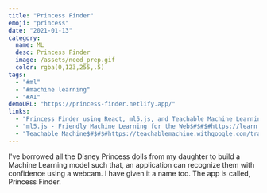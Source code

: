 ```yaml
---
title: "Princess Finder"
emoji: "princess"
date: "2021-01-13"
category:
  name: ML
  desc: Princess Finder
  image: /assets/need_prep.gif
  color: rgba(0,123,255,.5)
tags:
  - "#ml"
  - "#machine learning"
  - "#AI"
demoURL: "https://princess-finder.netlify.app/"
links: 
  - "Princess Finder using React, ml5.js, and Teachable Machine Learning$#$#$#https://blog.greenroots.info/princess-finder-using-react-ml5js-and-teachable-machine-learning-ckj8288ch03gew7s1ht1u3pmu"
  - "ml5.js - Friendly Machine Learning for the Web$#$#$#https://learn.ml5js.org/#/"
  - "Teachable Machine$#$#$#https://teachablemachine.withgoogle.com/train"
---
```

I've borrowed all the Disney Princess dolls from my daughter to build a Machine Learning model such that, an application can recognize them with confidence using a webcam. I have given it a name too. The app is called, Princess Finder.